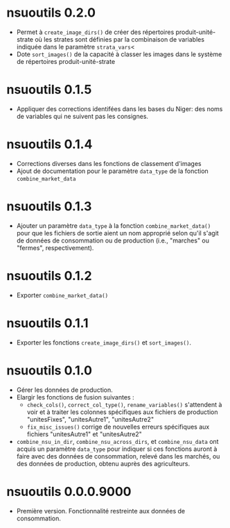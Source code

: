 # nsuoutils 0.2.0

- Permet à `create_image_dirs()` de créer des répertoires produit-unité-strate où les strates sont définies par la combinaison de variables indiquée dans le paramètre `strata_vars`<
- Dote `sort_images()` de la capacité à classer les images dans le système de répertoires produit-unité-strate

# nsuoutils 0.1.5

- Appliquer des corrections identifées dans les bases du Niger: des noms de variables qui ne suivent pas les consignes.

# nsuoutils 0.1.4

- Corrections diverses dans les fonctions de classement d'images
- Ajout de documentation pour le paramètre `data_type` de la fonction `combine_market_data`

# nsuoutils 0.1.3

- Ajouter un paramètre `data_type` à la fonction `combine_market_data()` pour que les fichiers de sortie aient un nom approprié selon qu'il s'agit de données de consommation ou de production (i.e., "marches" ou "fermes", respectivement).

# nsuoutils 0.1.2

- Exporter `combine_market_data()`

# nsuoutils 0.1.1

- Exporter les fonctions `create_image_dirs()` et `sort_images()`.

# nsuoutils 0.1.0

- Gérer les données de production.
- Elargir les fonctions de fusion suivantes : 
  - `check_cols()`, `correct_col_type()`, `rename_variables()` s'attendent à voir et à traiter les colonnes spécifiques aux fichiers de production "unitesFixes", "unitesAutre1", "unitesAutre2"
  - `fix_misc_issues()` corrige de nouvelles erreurs spécifiques aux fichiers "unitesAutre1" et "unitesAutre2"
- `combine_nsu_in_dir`, `combine_nsu_across_dirs`, et `combine_nsu_data` ont acquis un paramètre `data_type` pour indiquer si ces fonctions auront à faire avec des données de consommation, relevé dans les marchés, ou des données de production, obtenu auprès des agriculteurs.

# nsuoutils 0.0.0.9000

* Première version. Fonctionnalité restreinte aux données de consommation.
